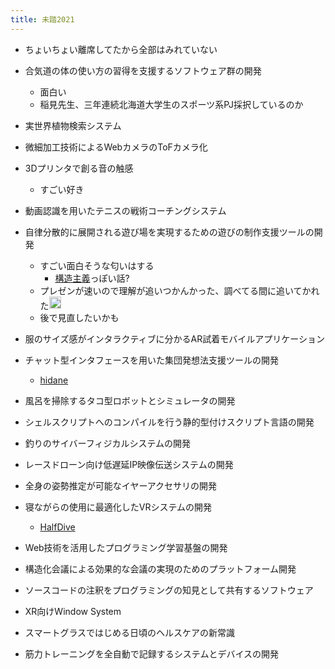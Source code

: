 ```yaml
---
title: 未踏2021
---
```


* ちょいちょい離席してたから全部はみれていない

* 合気道の体の使い方の習得を支援するソフトウェア群の開発
  
  * 面白い
  * 稲見先生、三年連続北海道大学生のスポーツ系PJ採択しているのか
* 実世界植物検索システム

* 微細加工技術によるWebカメラのToFカメラ化

* 3Dプリンタで創る音の触感
  
  * すごい好き
* 動画認識を用いたテニスの戦術コーチングシステム

* 自律分散的に展開される遊び場を実現するための遊びの制作支援ツールの開発
  
  * すごい面白そうな匂いはする
    * [構造主義](%E6%A7%8B%E9%80%A0%E4%B8%BB%E7%BE%A9.md)っぽい話?
  * プレゼンが速いので理解が追いつかんかった、調べてる間に追いてかれた<img src='https://scrapbox.io/api/pages/blu3mo-public/blu3mo/icon' alt='blu3mo.icon' height="19.5"/>
  * 後で見直したいかも
* 服のサイズ感がインタラクティブに分かるAR試着モバイルアプリケーション

* チャット型インタフェースを用いた集団発想法支援ツールの開発
  
  * [hidane](hidane.md)
* 風呂を掃除するタコ型ロボットとシミュレータの開発

* シェルスクリプトへのコンパイルを行う静的型付けスクリプト言語の開発

* 釣りのサイバーフィジカルシステムの開発

* レースドローン向け低遅延IP映像伝送システムの開発

* 全身の姿勢推定が可能なイヤーアクセサリの開発

* 寝ながらの使用に最適化したVRシステムの開発
  
  * [HalfDive](HalfDive.md)
* Web技術を活用したプログラミング学習基盤の開発

* 構造化会議による効果的な会議の実現のためのプラットフォーム開発

* ソースコードの注釈をプログラミングの知見として共有するソフトウェア

* XR向けWindow System

* スマートグラスではじめる日頃のヘルスケアの新常識

* 筋力トレーニングを全自動で記録するシステムとデバイスの開発

